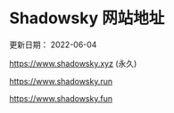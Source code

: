 # Shadowsky 网站地址

更新日期： 2022-06-04

https://www.shadowsky.xyz (永久)

https://www.shadowsky.run

https://www.shadowsky.fun
